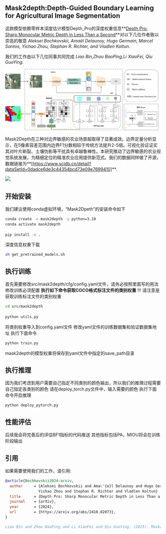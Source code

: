 ## Mask2depth:Depth-Guided Boundary Learning for Agricultural Image Segmentation
这款模型依赖零样本深度估计模型Depth_Pro的深度权重信息**[Depth Pro: Sharp Monocular Metric Depth in Less Than a Second](https://arxiv.org/abs/2410.02073)**对以下几位作者致以崇高的敬意
*Aleksei Bochkovskii, Amaël Delaunoy, Hugo Germain, Marcel Santos, Yichao Zhou, Stephan R. Richter, and Vladlen Koltun*.

我们的工作由以下几位同事共同完成
*Liao Bin,Zhou BaoPing,Li XiaoFei, Qiu GuoYing*.

![](datas/network.jpg)


Mask2Depth在三种对边界敏感的农业场景超取得了显著成效。边界定量分析显示，在5像素容差范围内边界F1分数相较于传统方法提升2-5倍。可视化验证证实其对叶片断裂、土壤伪影等干扰具有卓越鲁棒性。本研究推动了边界敏感的农业视觉系统发展，为精细定位的精准农业应用提供新范式。我们的数据同样做了开源，数据链接为**[https://www.scidb.cn/detail?dataSetId=0dadce6de3c44354bcd73e09e7699410]**.

![](datas/vision.png).

## 开始安装
我们建议使用conda虚拟环境，“Mask2Dpeth”的安装命令如下

```bash
conda create -n mask2depth -y python=3.10
conda activate mask2depth

pip install -e .
```
深度信息权重下载
```bash
sh get_pretrained_models.sh
```

## 执行训练
首先需要修改src/mask2depth/cfg/config.yaml文件，请务必按照里面写的用法修改训练必须配置
**执行如下命令获取COCO格式标注文件的类别权重**
!!! 请注意是获取训练标注文件的类别权重
```bash
cd src/mask2depth

python utils.py
```
将类别权重导入到config.yaml文件
修改yaml文件的训练数据集和验证数据集地址
执行下面命令
```bash
python train.py
```
mask2depth的模型权重将保存到yaml文件中指定的save_path目录

## 执行推理
因为我们考虑到用户需要自己指定不同类别的颜色输出，所以我们的推理过程需要自己指定各类别的颜色
请在deploy_torch.py文件中，输入需要的颜色
执行下面命令开启推理
```bash
python deploy_pytorch.py
```
## 性能评估
后续我会将完善后的评估BF1指标的代码推送
其他指标包括PA，MIOU将会在训练阶段输出

## 引用

如果需要使用我们的工作，请引用:

```bibtex
@article{Bochkovskii2024:arxiv,
  author     = {Aleksei Bochkovskii and Ama\"{e}l Delaunoy and Hugo Germain and Marcel Santos and
               Yichao Zhou and Stephan R. Richter and Vladlen Koltun}
  title      = {Depth Pro: Sharp Monocular Metric Depth in Less Than a Second},
  journal    = {arXiv},
  year       = {2024},
  url        = {https://arxiv.org/abs/2410.02073},
}
```

```bibtex
Liao Bin and Zhou BaoPing and Li XiaoFei and Qiu GuoYing. (2025). Mask2depth:Depth-Guided Boundary Learning for Agricultural Image Segmentation [Unpublished manuscript]. URL[https://github.com/LR-ddd/Mask2depth]
```
